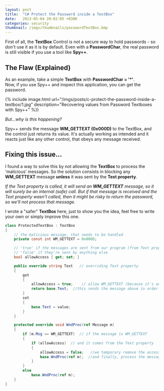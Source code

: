 ```yaml
---
layout: post
title:  "C# Protect the Password inside a TextBox"
date:   2013-05-04 20:02:05 +0300
categories: security
thumbnail: /imgs/thumbnails/passwordTextBox.bmp
---
```


First of all, the **TextBox** Control is not a secure way to hold passwords - so don't use it as it is by default. Even with a **PasswordChar**, the real password is still visible if you use a tool like **Spy++**.  

## The Flaw (Explained)

As an example, take a simple **TextBox** with **PasswordChar = '*'**.  
Now, if you use Spy++ and inspect this application, you can get the password.

{% include image.html url="/imgs/posts/c-protect-the-password-inside-a-textbox/1.jpg" description="Recovering values from Password Textboxes with Spy++" %})


_But...why is this happening?_

Spy++ sends the message **WM_GETTEXT (0x000D)** to the TextBox, and the control just returns its value. It's actually working as intended and it reacts just like any other control, that obeys any message received.

## Fixing this issue...

I found a way to solve this by not allowing the **TextBox** to process the 'malicious' messages. So the solution consists in blocking any **WM_GETTEXT** message **unless** it was sent by the **Text property**.

_If the Text property is called, it will send an **WM_GETTEXT** message, so it will surely be an internal (safe) call. But if that message is received and the Text property wasn't called, then it might be risky to return the password, so we'll not process that message._

I wrote a "safer" **TextBox** here, just to show you the idea, feel free to write your own or simply improve this one.

```csharp
class ProtectedTextBox : TextBox
{
    // the malicious message, that needs to be handled
    private const int WM_GETTEXT = 0x000D;

    // 'true' if the messages are sent from our program (from Text property)
    // 'false' if they're sent by anything else 
    bool allowAccess { get; set; }

    public override string Text   // overriding Text property
    {
        get
        {
            allowAccess = true;    // allow WM_GETTEXT (because it's an internal call)
            return base.Text;  //this sends the message above in order to retrieve the TextBox's value
        }
        set
        {
            base.Text = value;
        }
    }

    protected override void WndProc(ref Message m)
    {
        if (m.Msg == WM_GETTEXT)  // if the message is WM_GETTEXT 
        { 
            if (allowAccess)  // and it comes from the Text property
            {
                allowAccess = false;   //we temporary remove the access
                base.WndProc(ref m);  //and finally, process the message
            }
        }
        else
            base.WndProc(ref m);
    }
}
```